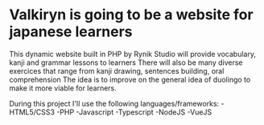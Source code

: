 # Valkiryn is going to be a website for japanese learners
This dynamic website built in PHP by Rynik Studio will provide vocabulary, kanji and grammar lessons to learners
There will also be many diverse exercices that range from kanji drawing, sentences building, oral comprehension
The idea is to improve on the general idea of duolingo to make it more viable for learners.

During this project I'll use the following languages/frameworks:
-HTML5/CSS3
-PHP
-Javascript
-Typescript
-NodeJS
-VueJS
